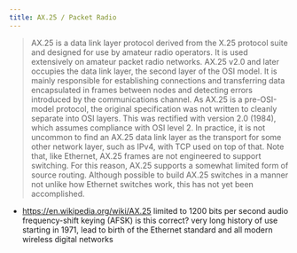 ```yaml
---
title: AX.25 / Packet Radio
---
```


> AX.25 is a data link layer protocol derived from the X.25 protocol suite and designed for use by amateur radio operators. It is used extensively on amateur packet radio networks.
> AX.25 v2.0 and later occupies the data link layer, the second layer of the OSI model. It is mainly responsible for establishing connections and transferring data encapsulated in frames between nodes and detecting errors introduced by the communications channel. As AX.25 is a pre-OSI-model protocol, the original specification was not written to cleanly separate into OSI layers. This was rectified with version 2.0 (1984), which assumes compliance with OSI level 2.
> In practice, it is not uncommon to find an AX.25 data link layer as the transport for some other network layer, such as IPv4, with TCP used on top of that. Note that, like Ethernet, AX.25 frames are not engineered to support switching. For this reason, AX.25 supports a somewhat limited form of source routing. Although possible to build AX.25 switches in a manner not unlike how Ethernet switches work, this has not yet been accomplished.
- https://en.wikipedia.org/wiki/AX.25
limited to 1200 bits per second audio frequency-shift keying (AFSK) is this correct?
very long history of use starting in 1971, lead to birth of the Ethernet standard and all modern wireless digital networks
